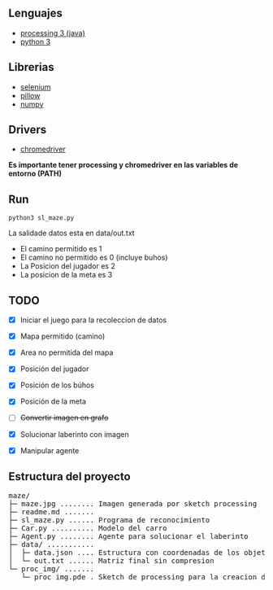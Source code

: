 ## Lenguajes
- [processing 3 (java)](https://processing.org/)
- [python 3](https://www.python.org)

## Librerias
- [selenium](https://pypi.org/project/selenium/)
- [pillow](https://pypi.org/project/Pillow/)
- [numpy](https://pypi.org/project/numpy/)

## Drivers
- [chromedriver](https://chromedriver.chromium.org)
  
**Es importante tener processing y chromedriver en las variables de entorno (PATH)**

## Run
```
python3 sl_maze.py
```

La salidade datos esta en data/out.txt

- El camino permitido es 1
- El camino no permitido es 0 (incluye buhos)
- La Posicion del jugador es 2
- La posicion de la meta es 3

## TODO
- [X] Iniciar el juego para la recoleccion de datos
- [X] Mapa permitido (camino)
- [X] Area no permitida del mapa
- [X] Posición del jugador
- [X] Posición de los búhos
- [X] Posición de la meta
- [ ] ~~Convertir imagen en grafo~~
- [X] Solucionar laberinto con imagen
- [X] Manipular agente


## Estructura del proyecto
<pre>
maze/
├─ maze.jpg ........ Imagen generada por sketch processing
├─ readme.md ....... 
├─ sl_maze.py ...... Programa de reconocimiento
├─ Car.py .......... Modelo del carro
├─ Agent.py ........ Agente para solucionar el laberinto
├─ data/ ........... 
│  ├─ data.json .... Estructura con coordenadas de los objetos en pantalla 
│  └─ out.txt ...... Matriz final sin compresion
└─ proc_img/ ....... 
   └─ proc_img.pde . Sketch de processing para la creacion de imagen
</pre>

